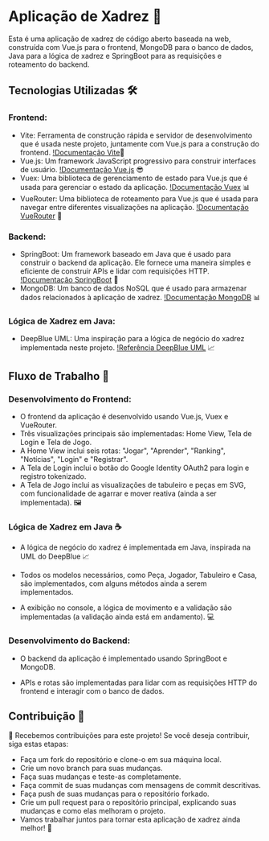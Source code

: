 # Aplicação de Xadrez 🏁

Esta é uma aplicação de xadrez de código aberto baseada na web, construída com Vue.js para o frontend, MongoDB para o banco de dados, Java para a lógica de xadrez e SpringBoot para as requisições e roteamento do backend.

## Tecnologias Utilizadas 🛠️

### Frontend:

- Vite: Ferramenta de construção rápida e servidor de desenvolvimento que é usada neste projeto, juntamente com Vue.js para a construção do frontend. [!Documentação Vite](https://vitejs.dev/)🚀
- Vue.js: Um framework JavaScript progressivo para construir interfaces de usuário. [!Documentação Vue.js](https://vuejs.org/) 😎
- Vuex: Uma biblioteca de gerenciamento de estado para Vue.js que é usada para gerenciar o estado da aplicação. [!Documentação Vuex](https://vuex.vuejs.org/) 📊
- VueRouter: Uma biblioteca de roteamento para Vue.js que é usada para navegar entre diferentes visualizações na aplicação. [!Documentação VueRouter](https://router.vuejs.org/) 🚦

### Backend:

- SpringBoot: Um framework baseado em Java que é usado para construir o backend da aplicação. Ele fornece uma maneira simples e eficiente de construir APIs e lidar com requisições HTTP. [!Documentação SpringBoot](https://spring.io/projects/spring-boot) 🚀
- MongoDB: Um banco de dados NoSQL que é usado para armazenar dados relacionados à aplicação de xadrez. [!Documentação MongoDB](https://docs.mongodb.com/) 📊

### Lógica de Xadrez em Java:

- DeepBlue UML: Uma inspiração para a lógica de negócio do xadrez implementada neste projeto. [!Referência DeepBlue UML](https://raw.githubusercontent.com/edwmapa/JavaChess/master/UML/Deep%20Blue.png) 📈

## Fluxo de Trabalho 🚀

### Desenvolvimento do Frontend:

- O frontend da aplicação é desenvolvido usando Vue.js, Vuex e VueRouter.
- Três visualizações principais são implementadas: Home View, Tela de Login e Tela de Jogo.
- A Home View inclui seis rotas: "Jogar", "Aprender", "Ranking", "Notícias", "Login" e "Registrar".
- A Tela de Login inclui o botão do Google Identity OAuth2 para login e registro tokenizado.
- A Tela de Jogo inclui as visualizações de tabuleiro e peças em SVG, com funcionalidade de agarrar e mover reativa (ainda a ser implementada). 🖼️

### Lógica de Xadrez em Java ☕

- A lógica de negócio do xadrez é implementada em Java, inspirada na UML do DeepBlue 📈

- Todos os modelos necessários, como Peça, Jogador, Tabuleiro e Casa, são implementados, com alguns métodos ainda a serem implementados.

- A exibição no console, a lógica de movimento e a validação são implementadas (a validação ainda está em andamento). 💻

### Desenvolvimento do Backend:

- O backend da aplicação é implementado usando SpringBoot e MongoDB.

- APIs e rotas são implementadas para lidar com as requisições HTTP do frontend e interagir com o banco de dados.

## Contribuição 🤝

👏 Recebemos contribuições para este projeto! Se você deseja contribuir, siga estas etapas:

- Faça um fork do repositório e clone-o em sua máquina local.
- Crie um novo branch para suas mudanças.
- Faça suas mudanças e teste-as completamente.
- Faça commit de suas mudanças com mensagens de commit descritivas.
- Faça push de suas mudanças para o repositório forkado.
- Crie um pull request para o repositório principal, explicando suas mudanças e como elas melhoram o projeto.
- Vamos trabalhar juntos para tornar esta aplicação de xadrez ainda melhor! 🚀

